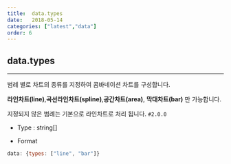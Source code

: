 ```yaml
---
title:  data.types
date:   2018-05-14
categories: ["latest","data"]
order: 6
---
```


## data.types
---

범례 별로 차트의 종류를 지정하여 콤바네이션 차트를 구성합니다.

**라인차트(line)**,**곡선라인차트(spline)**,**공간차트(area)**, **막대차트(bar)** 만 가능합니다.

지정되지 않은 범례는 기본으로 라인차트로 처리 됩니다.
`#2.0.0`

* Type : string[]

* Format
```javascript
data: {types: ["line", "bar"]}
```
